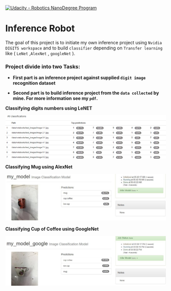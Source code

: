 ﻿[![Udacity - Robotics NanoDegree Program](https://s3-us-west-1.amazonaws.com/udacity-robotics/Extra+Images/RoboND_flag.png)](https://www.udacity.com/robotics)
# Inference Robot

The goal of this project is  to initiate my own inference project using `Nvidia DIGITS workspace` and to build `classifier` depending on `Transfer learning` like ( `LeNet`  ,`AlexNet` , `googleNet` ). 

### Project divide into two Tasks:

* **First part is an inference project against supplied `digit image` recognition dataset**

* **Second part is to build inference project from the `data collected` by mine. For more information see my `pdf`.**


**Classifying digits numbers using LeNET** 

![Digit number](/images/Digit_numbers.png)



**Classifying Mug using AlexNet** 

![AlexNet_mug](/images/AlexNet_mug.jpg)



**Classifying Cup of Coffee using GoogleNet** 

![GoogleNet_cup.jpg](/images/GoogleNet_cup.jpg)

